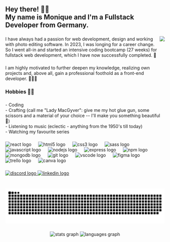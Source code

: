 <h2 align="left">Hey there! 🙋‍♀️<br>My name is Monique and I'm a Fullstack Developer from Germany.</h2>

###

<img align="right" height="200" src="https://media.giphy.com/media/v1.Y2lkPTc5MGI3NjExNXhrZnhmZWxlZXZjZjRrdjFxaGZoNXRmZTh1eWl0d2h1NWh5ZDQ1YyZlcD12MV9pbnRlcm5hbF9naWZfYnlfaWQmY3Q9Zw/M12CKWBgAFP8c/giphy.gif"  />

###

<p align="left">I have always had a passion for web development, design and working with photo editing software. In 2023, I was longing for a career change. So I went all-in and started an intensive coding bootcamp (27 weeks) for fullstack web development, which I have now successfully completed. 💪</p>

###

<p align="left">I am highly motivated to further deepen my knowledge, realizing own projects and, above all, gain a professional foothold as a front-end developer. 👩‍💻🩷</p>

###

<h3 align="left">Hobbies 🤹‍♀️</h3>

###

<p align="left">- Coding<br>- Crafting (call me "Lady MacGyver": give me my hot glue gun, some scissors and a material of your choice -- I'll make you something beautiful 🤩)<br>- Listening to music (eclectic - anything from the 1950's till today)<br>- Watching my favourite series</p>

###

<div align="left">
  <img src="https://cdn.jsdelivr.net/gh/devicons/devicon/icons/react/react-original.svg" height="38" alt="react logo"  />
  <img width="14" />
  <img src="https://cdn.jsdelivr.net/gh/devicons/devicon/icons/html5/html5-original.svg" height="38" alt="html5 logo"  />
  <img width="14" />
  <img src="https://cdn.jsdelivr.net/gh/devicons/devicon/icons/css3/css3-original.svg" height="38" alt="css3 logo"  />
  <img width="14" />
  <img src="https://cdn.jsdelivr.net/gh/devicons/devicon/icons/sass/sass-original.svg" height="38" alt="sass logo"  />
  <img width="14" />
  <img src="https://cdn.jsdelivr.net/gh/devicons/devicon/icons/javascript/javascript-original.svg" height="38" alt="javascript logo"  />
  <img width="14" />
  <img src="https://cdn.jsdelivr.net/gh/devicons/devicon/icons/nodejs/nodejs-original.svg" height="38" alt="nodejs logo"  />
  <img width="14" />
  <img src="https://cdn.jsdelivr.net/gh/devicons/devicon/icons/express/express-original.svg" height="38" alt="express logo"  />
  <img width="14" />
  <img src="https://cdn.jsdelivr.net/gh/devicons/devicon/icons/npm/npm-original-wordmark.svg" height="38" alt="npm logo"  />
  <img width="14" />
  <img src="https://cdn.jsdelivr.net/gh/devicons/devicon/icons/mongodb/mongodb-original.svg" height="38" alt="mongodb logo"  />
  <img width="14" />
  <img src="https://cdn.jsdelivr.net/gh/devicons/devicon/icons/git/git-original.svg" height="38" alt="git logo"  />
  <img width="14" />
  <img src="https://cdn.jsdelivr.net/gh/devicons/devicon/icons/vscode/vscode-original.svg" height="38" alt="vscode logo"  />
  <img width="14" />
  <img src="https://cdn.jsdelivr.net/gh/devicons/devicon/icons/figma/figma-original.svg" height="38" alt="figma logo"  />
  <img width="14" />
  <img src="https://cdn.jsdelivr.net/gh/devicons/devicon/icons/trello/trello-plain.svg" height="38" alt="trello logo"  />
  <img width="14" />
  <img src="https://cdn.jsdelivr.net/gh/devicons/devicon/icons/canva/canva-original.svg" height="38" alt="canva logo"  />
</div>

###

<div align="left">
  <a href="https://discordapp.com/users/moniqueheusinger" target="blank">
    <img src="https://img.shields.io/static/v1?message=Discord&logo=discord&label=&color=7289DA&logoColor=white&labelColor=&style=for-the-badge" height="38" alt="discord logo"  />
  </a>
  <a href="https://www.linkedin.com/in/m-heusinger" target="blank">
    <img src="https://img.shields.io/static/v1?message=LinkedIn&logo=linkedin&label=&color=0077B5&logoColor=white&labelColor=&style=for-the-badge" height="38" alt="linkedin logo"  />
  </a>
</div>

###

<br clear="both">

<img src="https://raw.githubusercontent.com/MoniqueHeusinger/MoniqueHeusinger/output/snake.svg" alt="Snake animation" />

###

<div align="center">
  <img src="https://github-readme-stats.vercel.app/api?username=MoniqueHeusinger&hide_title=false&hide_rank=false&show_icons=true&include_all_commits=true&count_private=true&disable_animations=false&theme=dracula&locale=en&hide_border=false" height="150" alt="stats graph"  />
  <img src="https://github-readme-stats.vercel.app/api/top-langs?username=MoniqueHeusinger&locale=en&hide_title=false&layout=compact&card_width=320&langs_count=5&theme=dracula&hide_border=false" height="150" alt="languages graph"  />
</div>

###
